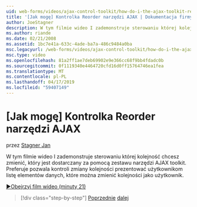 ```yaml
---
uid: web-forms/videos/ajax-control-toolkit/how-do-i-the-ajax-toolkit-reorder-control
title: '[Jak mogę] Kontrolka Reorder narzędzi AJAX | Dokumentacja firmy Microsoft'
author: JoeStagner
description: W tym filmie wideo I zademonstruje sterowaniu której kolejność chcesz zmienić, który jest dostarczany za pomocą zestawu narzędzi AJAX toolkit. Kontrolka reorder umożliwia prezentowanie użytkowników o listę...
ms.author: riande
ms.date: 02/21/2008
ms.assetid: 1bc7e41a-633c-4ade-ba7a-486c9484a0ba
msc.legacyurl: /web-forms/videos/ajax-control-toolkit/how-do-i-the-ajax-toolkit-reorder-control
msc.type: video
ms.openlocfilehash: 81a2ff1ae7deb69902e9e366cc68f9bb4fdadc0b
ms.sourcegitcommit: 0f1119340e4464720cfd16d0ff15764746ea1fea
ms.translationtype: MT
ms.contentlocale: pl-PL
ms.lasthandoff: 04/17/2019
ms.locfileid: "59407149"
---
```

# <a name="how-do-i-the-ajax-toolkit-reorder-control"></a>[Jak mogę] Kontrolka Reorder narzędzi AJAX

przez [Stagner Jan](https://github.com/JoeStagner)

W tym filmie wideo I zademonstruje sterowaniu której kolejność chcesz zmienić, który jest dostarczany za pomocą zestawu narzędzi AJAX toolkit. Preferuje pozwala kontroli zmiany kolejności prezentować użytkownikom listę elementów danych, które można zmienić kolejności jako użytkownik.

[&#9654;Obejrzyj film wideo (minuty 21)](https://channel9.msdn.com/Blogs/ASP-NET-Site-Videos/how-do-i-the-ajax-toolkit-reorder-control)

> [!div class="step-by-step"]
> [Poprzednie](how-do-i-use-the-aspnet-ajax-updatepanelanimation-extender.md)
> [dalej](utilize-the-ajax-rating-control-in-the-aspnet-toolkit.md)
